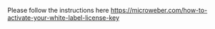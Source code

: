 Please follow the instructions here https://microweber.com/how-to-activate-your-white-label-license-key   
